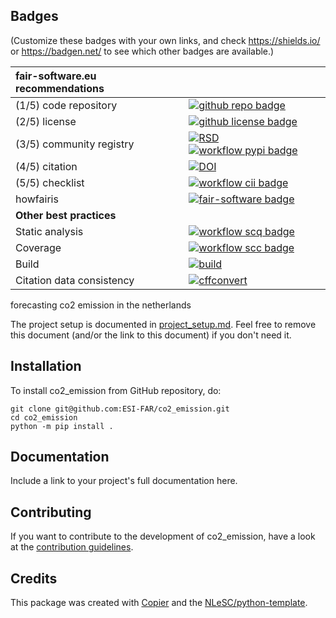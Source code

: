 ## Badges

(Customize these badges with your own links, and check https://shields.io/ or https://badgen.net/ to see which other badges are available.)

| fair-software.eu recommendations | |
| :-- | :--  |
| (1/5) code repository              | [![github repo badge](https://img.shields.io/badge/github-repo-000.svg?logo=github&labelColor=gray&color=blue)](https://github.com/ESI-FAR/co2_emission/co2_emission) |
| (2/5) license                      | [![github license badge](https://img.shields.io/github/license/ESI-FAR/co2_emission/co2_emission)](https://github.com/ESI-FAR/co2_emission/co2_emission) |
| (3/5) community registry           | [![RSD](https://img.shields.io/badge/rsd-co2_emission-00a3e3.svg)](https://www.research-software.nl/software/co2_emission) [![workflow pypi badge](https://img.shields.io/pypi/v/co2_emission.svg?colorB=blue)](https://pypi.python.org/project/co2_emission/) |
| (4/5) citation                     | [![DOI](https://zenodo.org/badge/DOI/<replace-with-created-DOI>.svg)](https://doi.org/<replace-with-created-DOI>)|
| (5/5) checklist                    | [![workflow cii badge](https://bestpractices.coreinfrastructure.org/projects/<replace-with-created-project-identifier>/badge)](https://bestpractices.coreinfrastructure.org/projects/<replace-with-created-project-identifier>) |
| howfairis                          | [![fair-software badge](https://img.shields.io/badge/fair--software.eu-%E2%97%8F%20%20%E2%97%8F%20%20%E2%97%8F%20%20%E2%97%8F%20%20%E2%97%8B-yellow)](https://fair-software.eu) |
| **Other best practices**           | &nbsp; |
| Static analysis                    | [![workflow scq badge](https://sonarcloud.io/api/project_badges/measure?project=ESI-FAR/co2_emission_co2_emission&metric=alert_status)](https://sonarcloud.io/dashboard?id=ESI-FAR/co2_emission_co2_emission) |
| Coverage                           | [![workflow scc badge](https://sonarcloud.io/api/project_badges/measure?project=ESI-FAR/co2_emission_co2_emission&metric=coverage)](https://sonarcloud.io/dashboard?id=ESI-FAR/co2_emission_co2_emission) || Documentation                      | [![Documentation Status](https://readthedocs.org/projects/co2_emission/badge/?version=latest)](https://co2_emission.readthedocs.io/en/latest/?badge=latest) || **GitHub Actions**                 | &nbsp; |
| Build                              | [![build](https://github.com/ESI-FAR/co2_emission/co2_emission/actions/workflows/build.yml/badge.svg)](https://github.com/ESI-FAR/co2_emission/co2_emission/actions/workflows/build.yml) |
| Citation data consistency          | [![cffconvert](https://github.com/ESI-FAR/co2_emission/co2_emission/actions/workflows/cffconvert.yml/badge.svg)](https://github.com/ESI-FAR/co2_emission/co2_emission/actions/workflows/cffconvert.yml) || SonarCloud                         | [![sonarcloud](https://github.com/ESI-FAR/co2_emission/co2_emission/actions/workflows/sonarcloud.yml/badge.svg)](https://github.com/ESI-FAR/co2_emission/co2_emission/actions/workflows/sonarcloud.yml) |## How to use co2_emission

forecasting co2 emission in the netherlands 

The project setup is documented in [project_setup.md](project_setup.md). Feel free to remove this document (and/or the link to this document) if you don't need it.

## Installation

To install co2_emission from GitHub repository, do:

```console
git clone git@github.com:ESI-FAR/co2_emission.git
cd co2_emission
python -m pip install .
```

## Documentation

Include a link to your project's full documentation here.

## Contributing

If you want to contribute to the development of co2_emission,
have a look at the [contribution guidelines](CONTRIBUTING.md).

## Credits

This package was created with [Copier](https://github.com/copier-org/copier) and the [NLeSC/python-template](https://github.com/NLeSC/python-template).
